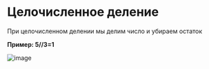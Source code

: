 # Целочисленное деление

При целочисленном делении мы делим число и убираем остаток

**Пример: 5//3=1**

![image](https://github.com/goshaZX/cd/assets/144109250/cc237ffb-5bb3-4883-9d8b-b9e85ace06ea)


